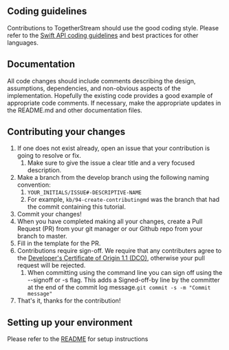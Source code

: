 ## Coding guidelines

Contributions to TogetherStream should use the good coding style. Please refer to the [Swift API coding guidelines](https://swift.org/documentation/api-design-guidelines/) and best practices for other languages.

## Documentation

All code changes should include comments describing the design, assumptions, dependencies, and non-obvious aspects of the implementation.
Hopefully the existing code provides a good example of appropriate code comments.
If necessary, make the appropriate updates in the README.md and other documentation files.

## Contributing your changes

1. If one does not exist already, open an issue that your contribution is going to resolve or fix.
    1. Make sure to give the issue a clear title and a very focused description.
2. Make a branch from the develop branch using the following naming convention:
    1. `YOUR_INITIALS/ISSUE#-DESCRIPTIVE-NAME`
    2. For example, `kb/94-create-contributingmd` was the branch that had the commit containing this
    tutorial.
3. Commit your changes!
4. When you have completed making all your changes, create a Pull Request (PR) from your git manager
or our Github repo from your branch to master.
5. Fill in the template for the PR.
6. Contributions require sign-off. We require that any contributers agree to the [Developer's Certificate of Origin 1.1 (DCO)](http://elinux.org/Developer_Certificate_Of_Origin), otherwise your pull request will be rejected.
    1. When committing using the command line you can sign off using the --signoff or -s flag. This adds a Signed-off-by line by the committer at the end of the commit log message.`git commit -s -m "Commit message"`
7. That's it, thanks for the contribution!

## Setting up your environment

Please refer to the [README](README.md) for setup instructions

